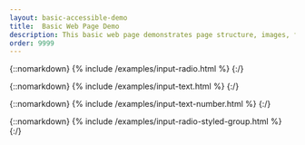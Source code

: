 ```yaml
---
layout: basic-accessible-demo
title:  Basic Web Page Demo
description: This basic web page demonstrates page structure, images, forms and interactive elements.
order: 9999
---
```


{::nomarkdown}
{% include /examples/input-radio.html %}
{:/}


{::nomarkdown}
{% include /examples/input-text.html %}
{:/}

{::nomarkdown}
{% include /examples/input-text-number.html %}
{:/}


{::nomarkdown}
{% include /examples/input-radio-styled-group.html %}
{:/}